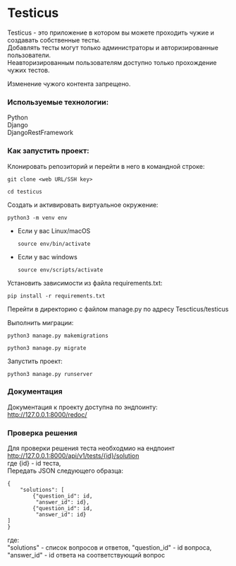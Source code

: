 # Testicus
Testicus - это приложение в котором вы можете проходить чужие и создавать собственные тесты.  
Добавлять тесты могут только администраторы и авторизированные пользователи.  
Неавторизированным пользователям доступно только прохождение чужих тестов.  

Изменение чужого контента запрещено.  

### Используемые технологии:

Python  
Django  
DjangoRestFramework  

### Как запустить проект:

Клонировать репозиторий и перейти в него в командной строке:

```
git clone <web URL/SSH key>
```
```
cd testicus
```

Cоздать и активировать виртуальное окружение:  

```
python3 -m venv env
```

* Если у вас Linux/macOS

    ```
    source env/bin/activate
    ```

* Если у вас windows

    ```
    source env/scripts/activate
    ```

Установить зависимости из файла requirements.txt:

```
pip install -r requirements.txt
```
Перейти в директорию с файлом manage.py по адресу Tescticus/testicus

Выполнить миграции:

```
python3 manage.py makemigrations
```

```
python3 manage.py migrate
```

Запустить проект:

```
python3 manage.py runserver
```

### Документация
Документация к проекту доступна по эндпоинту: http://127.0.0.1:8000/redoc/ 

### Проверка решения
Для проверки решения теста необходмио на ендпоинт http://127.0.0.1:8000/api/v1/tests/{id}/solution  
где {id} - id теста,  
Передать JSON следующего образца:
```
{
    "solutions": [
        {"question_id": id,
         "answer_id": id},
        {"question_id": id,
         "answer_id": id}
]
}
```
где:  
"solutions" - список вопросов и ответов,
"question_id" - id вопроса,
"answer_id" - id ответа на соответствующий вопрос
